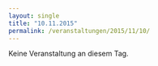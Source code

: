 ```yaml
---
layout: single
title: "10.11.2015"
permalink: /veranstaltungen/2015/11/10/
---
```


Keine Veranstaltung an diesem Tag.
